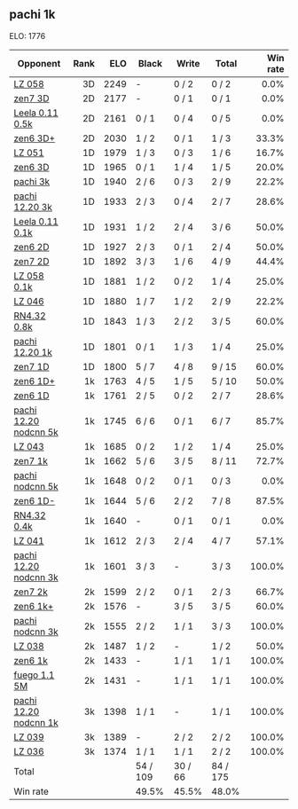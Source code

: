 ## pachi 1k ##

ELO: 1776

Opponent | Rank | ELO | Black | Write | Total | Win rate
---------|-----:|----:|-------|-------|-------|-------:
[LZ 058](LZ%20058.md) | 3D | 2249 | - | 0 / 2 | 0 / 2 | 0.0%
[zen7 3D](zen7%203D.md) | 2D | 2177 | - | 0 / 1 | 0 / 1 | 0.0%
[Leela 0.11 0.5k](Leela%200.11%200.5k.md) | 2D | 2161 | 0 / 1 | 0 / 4 | 0 / 5 | 0.0%
[zen6 3D+](zen6%203D+.md) | 2D | 2030 | 1 / 2 | 0 / 1 | 1 / 3 | 33.3%
[LZ 051](LZ%20051.md) | 1D | 1979 | 1 / 3 | 0 / 3 | 1 / 6 | 16.7%
[zen6 3D](zen6%203D.md) | 1D | 1965 | 0 / 1 | 1 / 4 | 1 / 5 | 20.0%
[pachi 3k](pachi%203k.md) | 1D | 1940 | 2 / 6 | 0 / 3 | 2 / 9 | 22.2%
[pachi 12.20 3k](pachi%2012.20%203k.md) | 1D | 1933 | 2 / 3 | 0 / 4 | 2 / 7 | 28.6%
[Leela 0.11 0.1k](Leela%200.11%200.1k.md) | 1D | 1931 | 1 / 2 | 2 / 4 | 3 / 6 | 50.0%
[zen6 2D](zen6%202D.md) | 1D | 1927 | 2 / 3 | 0 / 1 | 2 / 4 | 50.0%
[zen7 2D](zen7%202D.md) | 1D | 1892 | 3 / 3 | 1 / 6 | 4 / 9 | 44.4%
[LZ 058 0.1k](LZ%20058%200.1k.md) | 1D | 1881 | 1 / 2 | 0 / 2 | 1 / 4 | 25.0%
[LZ 046](LZ%20046.md) | 1D | 1880 | 1 / 7 | 1 / 2 | 2 / 9 | 22.2%
[RN4.32 0.8k](RN4.32%200.8k.md) | 1D | 1843 | 1 / 3 | 2 / 2 | 3 / 5 | 60.0%
[pachi 12.20 1k](pachi%2012.20%201k.md) | 1D | 1801 | 0 / 1 | 1 / 3 | 1 / 4 | 25.0%
[zen7 1D](zen7%201D.md) | 1D | 1800 | 5 / 7 | 4 / 8 | 9 / 15 | 60.0%
[zen6 1D+](zen6%201D+.md) | 1k | 1763 | 4 / 5 | 1 / 5 | 5 / 10 | 50.0%
[zen6 1D](zen6%201D.md) | 1k | 1761 | 2 / 5 | 0 / 2 | 2 / 7 | 28.6%
[pachi 12.20 nodcnn 5k](pachi%2012.20%20nodcnn%205k.md) | 1k | 1745 | 6 / 6 | 0 / 1 | 6 / 7 | 85.7%
[LZ 043](LZ%20043.md) | 1k | 1685 | 0 / 2 | 1 / 2 | 1 / 4 | 25.0%
[zen7 1k](zen7%201k.md) | 1k | 1662 | 5 / 6 | 3 / 5 | 8 / 11 | 72.7%
[pachi nodcnn 5k](pachi%20nodcnn%205k.md) | 1k | 1648 | 0 / 2 | 0 / 1 | 0 / 3 | 0.0%
[zen6 1D-](zen6%201D-.md) | 1k | 1644 | 5 / 6 | 2 / 2 | 7 / 8 | 87.5%
[RN4.32 0.4k](RN4.32%200.4k.md) | 1k | 1640 | - | 0 / 1 | 0 / 1 | 0.0%
[LZ 041](LZ%20041.md) | 1k | 1612 | 2 / 3 | 2 / 4 | 4 / 7 | 57.1%
[pachi 12.20 nodcnn 3k](pachi%2012.20%20nodcnn%203k.md) | 1k | 1601 | 3 / 3 | - | 3 / 3 | 100.0%
[zen7 2k](zen7%202k.md) | 2k | 1599 | 2 / 2 | 0 / 1 | 2 / 3 | 66.7%
[zen6 1k+](zen6%201k+.md) | 2k | 1576 | - | 3 / 5 | 3 / 5 | 60.0%
[pachi nodcnn 3k](pachi%20nodcnn%203k.md) | 2k | 1555 | 2 / 2 | 1 / 1 | 3 / 3 | 100.0%
[LZ 038](LZ%20038.md) | 2k | 1487 | 1 / 2 | - | 1 / 2 | 50.0%
[zen6 1k](zen6%201k.md) | 2k | 1433 | - | 1 / 1 | 1 / 1 | 100.0%
[fuego 1.1 5M](fuego%201.1%205M.md) | 2k | 1431 | - | 1 / 1 | 1 / 1 | 100.0%
[pachi 12.20 nodcnn 1k](pachi%2012.20%20nodcnn%201k.md) | 3k | 1398 | 1 / 1 | - | 1 / 1 | 100.0%
[LZ 039](LZ%20039.md) | 3k | 1389 | - | 2 / 2 | 2 / 2 | 100.0%
[LZ 036](LZ%20036.md) | 3k | 1374 | 1 / 1 | 1 / 1 | 2 / 2 | 100.0%
Total | | | 54 / 109 | 30 / 66 | 84 / 175 | 
Win rate| | | 49.5% | 45.5% | 48.0% | 

